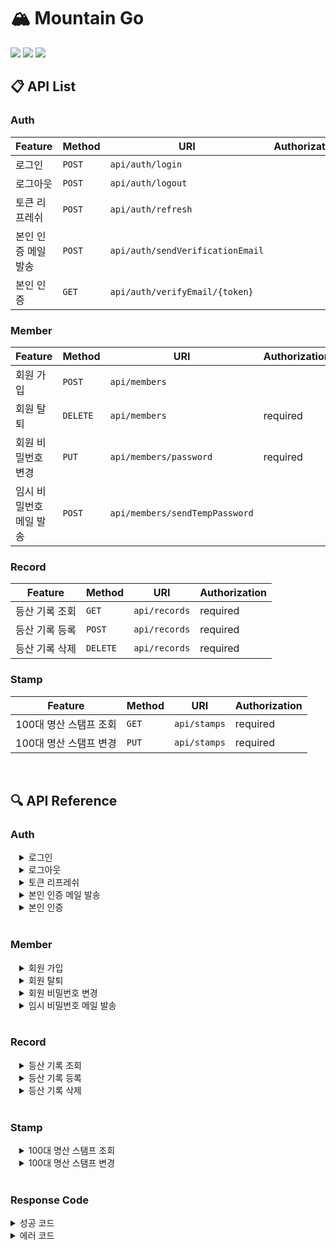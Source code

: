 # 🏔 Mountain Go
<img src="https://img.shields.io/badge/Spring%20Boot-6DB33F?style=flat&logo=Spring%20Boot&logoColor=white"/> <img src="https://img.shields.io/badge/mariaDB-003545?style=flat&logo=mariaDB&logoColor=white"/> <img src="https://img.shields.io/badge/redis-DC382D?style=flat&logo=redis&logoColor=white"/>

## 📋 API List

### Auth

|Feature | Method     | URI               | Authorization |
|-------|------------|--------------------|---------------|
|로그인| `POST`     | `api/auth/login`  | |
|로그아웃| `POST` | `api/auth/logout`| |
|토큰 리프레쉬| `POST` | `api/auth/refresh` | |
|본인 인증 메일 발송| `POST`   | `api/auth/sendVerificationEmail` | |
|본인 인증| `GET`      | `api/auth/verifyEmail/{token}`  | |

### Member

|Feature| Method     | URI |             Authorization |
|-----|------------|--------------------|---------------|
| 회원 가입 | `POST`     | `api/members`  ||
| 회원 탈퇴| `DELETE` | `api/members`       | required|
| 회원 비밀번호 변경 | `PUT`      | `api/members/password`| required |
| 임시 비밀번호 메일 발송| `POST` | `api/members/sendTempPassword`  | |

### Record

|Feature         | Method      | URI | Authorization |
|-----|------------|--------------------|------|
| 등산 기록 조회 | `GET`     | `api/records`  | required |
| 등산 기록 등록| `POST` | `api/records`       | required |
| 등산 기록 삭제 | `DELETE`      | `api/records`| required |

### Stamp

|Feature| Method   | URI |Authorization |
|-----|------------|--------------------|------|
| 100대 명산 스탬프 조회 | `GET`  | `api/stamps`  | required |
| 100대 명산 스탬프 변경 | `PUT` | `api/stamps`  | required |


<br>

## 🔍 API Reference

### Auth

<details markdown="1" style="margin-left:14px">
<summary>로그인</summary>

**로그인**
----
엑세스 토큰을 발급합니다.

* **URL**

  api/auth/login

* **Method**

  `POST`

* **Request**

  ***Request Body***
  
  |Name| Type      |Length|Description|Required|
  |-----| --------|-----------|---------|-----------|
  |email| `String` |          | 이메일   | Y         |
  |password| `String`|        | 비밀번호 |  Y        |

  ***Sample Request***   
```
Content-type: application/json;charset=UTF-8
{
    "email": "mago@test.com",
    "password": "gogo2023"
}
```
* **Response**

  ***Response Body***

  |Name| Type     | Description |
  |-----| --------|-----------|
  | accessToken| `String` | 엑세스 토큰 |
  | refreshToken| `String` | 리프레쉬 토큰 |
  | user.email | `String` | 이메일 |
  | user.name | `String` | 이름 |
  
  ***Success Response***  
```
HTTP 200 OK
Content-type: application/json;charset=UTF-8
{
    "code": 0,
    "message": "요청이 성공적으로 처리 되었습니다.",
    "data": {
        "accessToken": "eyJhcGciOiJIUzI1NiJ9.eyFzdWIiOiJyaGFsZHVkODlASZ21hawdY29tIiwiaWF0IjoxNj...",
        "refreshToken": "eyJhcGciOiJIUzI1NiJ9.eyFzdWIiOiJyaGFsZHVkODlASZ21hawdY29tIiwiaWF0IjoxN...",
        "user": {
            "email": "mago@test.com",
            "name": "마고"
        }
    }
}
```
</details>

<details markdown="1" style="margin-left:14px">
<summary>로그아웃</summary>

**로그아웃**
----
엑세스 토큰을 블록 처리합니다.

* **URL**

  api/auth/logout

* **Method**

  `POST`

* **Request**

  ***Request Body***
  
  |Name| Type      |Length|Description|Required|
  |-----| --------|-----------|---------|-----------|
  |accessToken| `String` |          | 엑세스 토큰   |          |

  ***Sample Request*** 
```
Content-type: application/json;charset=UTF-8
{
    "accessToken": "eyJhbGciOiJIUsd1NiJ9.eyJzdWIiOiJyaGFsZHVkODOSZ21haWwuY29tIiwiaWF0IjoxNjc0...."
}   
```
* **Response**

  ***Response Body***

  |Name| Type     | Description |
  |-----| --------|-----------|
  | accessToken| `String` | 엑세스 토큰 |
  | refreshToken| `String` | 리프레쉬 토큰 |
  
  ***Success Response***
```
HTTP 200 OK
Content-type: application/json;charset=UTF-8
{
    "code": 0,
    "message": "요청이 성공적으로 처리 되었습니다.",
    "data": null
}
```
</details>


<details markdown="1" style="margin-left:14px">
<summary>토큰 리프레쉬</summary>

**토큰 리프레쉬**
----
액세스 토큰 또는 리프레쉬 토큰을 재발급 합니다.

* **URL**

  api/auth/refresh

* **Method**

  `POST`

* **Request**

  ***Request Body***
  
  |Name| Type      |Length|Description|Required|
  |-----| --------|-----------|---------|-----------|
  |accessToken| `String` |          | 엑세스 토큰   |   Y       |
  |refreshToken| `String` |          | 엑세스 토큰   |     Y     |

  ***Sample Request*** 
```
Content-type: application/json;charset=UTF-8
{
    "accessToken": "eyJdbGciOiIUzD1NiJ9.eyJzdWIiOiJyaGFsZKVkOD2AZ21haWwuY29tIiwiaWF0IjoxNkc0ODg3N...",
    "refreshToken": "eyJdbGciOiJIUzD1NiJ9.eyJzdWIiOiJyaGFsZKVkOD2AZ21haWwuY29tIiwiaWF0IjoxNkc0ODg3..."
}
```
* **Response**

  ***Response Body***

  |Name| Type     | Description |
  |-----| --------|-----------|
  | accessToken| `String` | 엑세스 토큰 |
  | refreshToken| `String` | 리프레쉬 토큰 |
  
  ***Success Response***
```
HTTP 200 OK
Content-type: application/json;charset=UTF-8
{
    "code": 0,
    "message": "요청이 성공적으로 처리 되었습니다.",
    "data": {
        "accessToken": "eyJdbGciOiIUzD1NiJ9.eyJzdWIiOiJyaGFsZKVkOD2AZ21haWwuY29tIiwiaWF0IjoxNkc0ODg3N...",
        "refreshToken": "eyJdbGciOiJIUzD1NiJ9.eyJzdWIiOiJyaGFsZKVkOD2AZ21haWwuY29tIiwiaWF0IjoxNkc0ODg3..."
    }
}
```
</details>


<details markdown="1" style="margin-left:14px">
<summary>본인 인증 메일 발송</summary>

**본인 인증 메일 발송**
----
본인 인증 메일을 발송합니다.

* **URL**

  api/auth/sendVerificationEmail

* **Method**

  `POST`

* **Request**

  ***Request Body***
  
  |Name| Type      |Length|Description|Required|
  |-----| --------|-----------|---------|-----------|
  |email| `String` |          | 이메일   |   Y       |


  ***Sample Request*** 
```
Content-type: application/json;charset=UTF-8
{
    "email": "mago@test.com",
}
```
* **Response**

  ***Response Body***

  |Name| Type     | Description |
  |-----| --------|-----------|
  | accessToken| `String` | 엑세스 토큰 |

  
  ***Success Response***
```
HTTP 200 OK
Content-type: application/json;charset=UTF-8
{
    "code": 0,
    "message": "요청이 성공적으로 처리 되었습니다.",
    "data": "mago@test.com"
}
```
</details>


<details markdown="1" style="margin-left:14px">
<summary>본인 인증</summary>

**본인 인증**
----
본인 인증을 수행합니다.

* **URL**

  api/auth/verifyEmail/{token}

* **Method**

  `GET`

* **Request**

  ***Request Params***
  
  |Name| Type      |Length|Description|Required|
  |-----| --------|-----------|---------|-----------|
  |token| `String` |          | 본인 인증 토큰   |   Y       |
  
  ***Sample Request*** 
```
.../api/auth/verifyEmail/JzdWIiOiJyaGFsZKVkOD2AZ21haWwuY29tIiJzdWIiOiJyaGFsZKVkOD2AZ21haWwuY29tI
```
* **Response**

  ***인증 완료 화면 Redirect***

</details>

<br>

### Member

<details markdown="1" style="margin-left:14px">
<summary>회원 가입</summary>


**회원 가입**
----
회원 정보를 등록합니다.

* **URL**

  api/members

* **Method**

  `POST`

* **Request**

  ***Request Body***
  
  |Name| Type     | Length |Description | Required |
  |-----| --------|-----------|---------|-----------|
  | email| `String` |    ~100     | 이메일 | Y |
  | name | `String` | ~10 | 이름 | Y|
  | password | `String`| 8~20 | 비밀번호 | Y|
  | passwordConfirm | `String` | 8~20|비밀번호 확인 | Y|
  
  ***Sample Request*** 
```
Content-type: application/json;charset=UTF-8
{
    "email": "mago@test.com",
    "name": "마고",
    "password": "gogo2023",
    "passwordConfirm": "gogo2023"
}
```
* **Response**

  ***Response Body***

  |Name| Type     | Description |
  |-----| --------|-----------|
  | email| `String` | 가입 완료 이메일 |

  ***Success Response***
```
HTTP 200 OK
Content-type: application/json;charset=UTF-8
{
    "code": 0,
    "message": "요청이 성공적으로 처리 되었습니다.",
    "data": {
        "email": "mago@test.com"
    }
}
```

</details>

<details markdown="1" style="margin-left:14px">
<summary>회원 탈퇴</summary>

**회원 탈퇴**
----
회원 정보를 삭제 합니다.

* **URL**

  api/members

* **Method**

  `DELETE`

* **Request**

  ***Request Body***
  
  |Name| Type     | Length |Description | Required |
  |-----| --------|-----------|---------|-----------|
  | password| `String` |         | 비밀번호 | Y |

  
  ***Sample Request*** 
```
Authorization: AccessToken
Content-type: application/json;charset=UTF-8
{
    "password": "gogo2023
}
```
* **Response**

  ***Response Body***

  |Name| Type     | Description |
  |-----| --------|-----------|
  | email| `String` | 탈퇴 완료 이메일 |

  ***Success Response***
```
HTTP 200 OK
Content-type: application/json;charset=UTF-8
{
    "code": 0,
    "message": "요청이 성공적으로 처리 되었습니다.",
    "data": {
        "email": "mago@test.com"
    }
}
```

</details>


<details markdown="1" style="margin-left:14px">
<summary>회원 비밀번호 변경</summary>

**회원 비밀번호 변경**
----
회원의 비밀번호를 변경합니다.

* **URL**

  api/members/password

* **Method**

  `PUT`

* **Request**

  ***Request Body***
  
  |Name| Type     | Length |Description | Required |
  |-----| --------|-----------|---------|-----------|
  | password| `String` |         | 기존 비밀번호 | Y |
  | newPassword | `String` | 8~20 | 신규 비밀번호 | Y|
  | newPasswordConfirm | `String`| 8~20 | 신규 비밀번호 확인 | Y|
  
  ***Sample Request*** 
```
Authorization: AccessToken
Content-type: application/json;charset=UTF-8
{
    "password": "gogo2023",
    "newPassword": "2023gogo",
    "newPasswordConfirm": "2023gogo"
}
```
* **Response**

  ***Response Body***

  |Name| Type     | Description |
  |-----| --------|-----------|
  | email| `String` | 이메일 |

  ***Success Response***
```
HTTP 200 OK
Content-type: application/json;charset=UTF-8
{
    "code": 0,
    "message": "요청이 성공적으로 처리 되었습니다.",
    "data": {
        "email": "mago@test.com"
    }
}
```
</details>


<details markdown="1" style="margin-left:14px">
<summary>임시 비밀번호 메일 발송 </summary>

**임시 비밀번호 메일 발송**
----
임시 비밀번호를 발급하여 메일로 전송합니다.

* **URL**

  api/members/sendTempPassword

* **Method**

  `POST`

* **Request**

  ***Request Body***
  
  |Name| Type     | Length |Description | Required |
  |-----| --------|-----------|---------|-----------|
  | email | `String` |         | 이메일| Y |
  | name | `String` |    | 이름 | Y|

  
  ***Sample Request*** 
```
Content-type: application/json;charset=UTF-8
{
    "email": "mago@test.com",
    "name": "마고"
}
```

* **Response**

  ***Response Body***

  |Name| Type     | Description |
  |-----| --------|-----------|
  | email| `String` | 이메일 |
  | name| `String` | 이름 |
  
  ***Success Response:***
```
HTTP 200 OK
Content-type: application/json;charset=UTF-8
{
    "code": 0,
    "message": "요청이 성공적으로 처리 되었습니다.",
    "data": {
        "email": "mago@test.com",
        "name": "마고"
    }
}
```
</details>


<br>

### Record

<details markdown="1" style="margin-left:14px">
<summary>등산 기록 조회</summary>

**등산 기록 조회**
----
등산 기록 목록을 조회합니다.

* **URL**

  api/records

* **Method**

  `GET`

* **Request**

  ***Request Params***
  
  |Name| Type     | Length |Description | Required |
  |-----| --------|-----------|---------|-----------|
  | page | `Integer` |         | 페이지 번호|  |
  | size | `Integer` |    | 사이즈 | |
  
  ***Sample Request*** 
```
Authorization: AccessToken
.../api/records?page=3
```

* **Response**

  ***Response Body***

  |Name| Type     | Description |
  |-----| --------|-----------|
  | uid| `Long` | 레코드 아이디 |
  | email| `String` | 이메일 |
  | yymmdd| `String` | 등산 일자 |
  | mountain| `String` | 산 이름 |
  | startDatetime| `String` | 시작 시각 |
  | endDatetime| `String` | 종료 시각 |
  | distance| `Float` | 거리 |
  | minAltitude| `Float` | 최소 고도 |
  | maxAltitude| `Float` | 최대 고도 |
  | totalTime| `Integer` | 전체 시간 |
  | hikingTime| `Integer` | 등산 시간 |
  | breakTime| `Integer` | 휴식 시간 |
  | avgSpeed| `Float` | 평균 속도 |
  | imgPath| `String` | 스냅샷 경로 |

  
  ***Success Response:***
```
HTTP 200 OK
Content-type: application/json;charset=UTF-8
{
    "code": 0,
    "message": "요청이 성공적으로 처리 되었습니다.",
    "data": {
        "content": [
            {
                "uid": 213,
                "email": "mago@test.com",
                "yymmdd": "20230128",
                "mountain": "가덕산",
                "startDatetime": "2023-01-28T08:16:59",
                "endDatetime": "2023-01-28T12:17:08",
                "distance": 5.0268,
                "minAltitude": 72,
                "maxAltitude": 305.7,
                "totalTime": 14402,
                "hikingTime": 10802,
                "breakTime": 3600,
                "avgSpeed": 1.50729,
                "imgPath": "file:///data/user/0/com.gom.mago/cache/AirMapSnapshot8994814948568585903.png"
            },
            {
              ... 
            }, ...
     
        ],
        "pageable": {
            "sort": {
                "sorted": true,
                "unsorted": false,
                "empty": false
            },
            "offset": 0,
            "pageNumber": 0,
            "pageSize": 10,
            "paged": true,
            "unpaged": false
        },
        "totalPages": 1,
        "totalElements": 3,
        "last": true,
        "size": 10,
        "number": 0,
        "sort": {
            "sorted": true,
            "unsorted": false,
            "empty": false
        },
        "numberOfElements": 1,
        "first": true,
        "empty": false
    }
}
```
</details>

<details markdown="1" style="margin-left:14px">
<summary>등산 기록 등록</summary>

**등산 기록 등록**
----
등산 기록을 등록합니다.

* **URL**

  api/records

* **Method**

  `POST`

* **Request**

  ***Request Body***
  
  |Name| Type     | Length |Description | Required |
  |-----| --------|-----------|---------|-----------|
  | mountain| `String` | |산 이름 | Y|
  | startDatetime| `String`| | 시작 시각 |Y|
  | endDatetime| `String`| | 종료 시각 |Y|
  | distance| `Float`| | 거리 |Y|
  | minAltitude| `Float`| | 최소 고도 |Y|
  | maxAltitude| `Float`| | 최대 고도 |Y|
  | breakTime| `Integer`| | 휴식 시간 |Y|
  | imgPath| `String`| | 스냅샷 경로 | |

    ***Sample Request*** 
```
Authrozation: AccessToken
Content-type: application/json;charset=UTF-8
{
    "mountain": "수락산",
    "startDatetime": "2022-12-05T08:00:00",
    "endDatetime": "2022-12-05T13:00:00",
    "distance": "8.53",
    "minAltitude": "10.22",
    "maxAltitude": "536.32",
    "breakTime": "5260",
    "imgPath": ""
}
```

* **Response**

  ***Response Body***

  |Name| Type     | Description |
  |-----| --------|-----------|
  | uid| `Long` | 레코드 아이디 |
  | email| `String` | 이메일 |
  | yymmdd| `String` | 등산 일자 |
  | mountain| `String` | 산 이름 |
  | startDatetime| `String` | 시작 시각 |
  | endDatetime| `String` | 종료 시각 |
  | distance| `Float` | 거리 |
  | minAltitude| `Float` | 최소 고도 |
  | maxAltitude| `Float` | 최대 고도 |
  | totalTime| `Integer` | 전체 시간 |
  | hikingTime| `Integer` | 등산 시간 |
  | breakTime| `Integer` | 휴식 시간 |
  | avgSpeed| `Float` | 평균 속도 |
  | imgPath| `String` | 스냅샷 경로 |

  
  ***Success Response:***
```
HTTP 200 OK
Content-type: application/json;charset=UTF-8
{
    "code": 0,
    "message": "요청이 성공적으로 처리 되었습니다.",
    "data": {
        "uid": 214,
        "email": "mago@test.com",
        "yymmdd": "20221205",
        "mountain": "수락산",
        "startDatetime": "2022-12-05T08:00:00",
        "endDatetime": "2022-12-05T13:00:00",
        "distance": 8.53,
        "minAltitude": 10.22,
        "maxAltitude": 536.32,
        "totalTime": 18000,
        "hikingTime": 12740,
        "breakTime": 5260,
        "avgSpeed": 2.41037,
        "imgPath": ""
    }
}
```
</details>

<details markdown="1" style="margin-left:14px">
<summary>등산 기록 삭제</summary>

**등산 기록 삭제**
----
등산 기록을 삭제합니다.

* **URL**

  api/records

* **Method**

  `DELETE`

* **Request**

  ***Request Body***
  
  |Name| Type     | Length |Description | Required |
  |-----| --------|-----------|---------|-----------|
  | ids| `Array<String>` | |기록 아이디 리스트 | Y|


    ***Sample Request*** 
```
Authrozation: AccessToken
Content-type: application/json;charset=UTF-8
{  "ids" : [ "213", "214"]}
```

* **Response**

  ***Response Body***

  |Name| Type     | Description |
  |-----| --------|-----------|
  | ids| `Array<String>` | 삭제된 기록 아이디 리스트 |


  
  ***Success Response:***
```
HTTP 200 OK
Content-type: application/json;charset=UTF-8
{
    "code": 0,
    "message": "요청이 성공적으로 처리 되었습니다.",
    "data": {
        "ids": [
            213,
            214
        ]
    }
}
```
</details>

<br>

### Stamp

<details markdown="1" style="margin-left:14px">
<summary>100대 명산 스탬프 조회</summary>

**100대 명산 스탬프 조회**
----
100대 명산 등정 여부 플래그를 조회합니다.

* **URL**

  api/stamps

* **Method**

  `GET`
  
  ***Sample Request*** 
```
Authrozation: AccessToken
.../api/stamps
```

* **Response**

  ***Response Body***

  |Name| Type     | Description |
  |-----| --------|-----------|
  | mountainId| `Long` | 산 아이디 |
  | mountainName| `String` | 산 이름 |
  | regionType| `String` | 지역 타입 |
  | regionName| `String` | 지역 이름 |
  | positionX| `Integer` | 지도 내 position:left |
  | positionY| `Integer` | 지도 내 position:top |
  | flag| `Boolean` | 삭제된 기록 아이디 리스트 |

  
  ***Success Response:***
```
HTTP 200 OK
Content-type: application/json;charset=UTF-8
{
    "code": 0,
    "message": "요청이 성공적으로 처리 되었습니다.",
    "data": [
        {
            "mountainId": 1,
            "mountainName": "가리산",
            "regionType": "GW",
            "regionName": "강원도",
            "positionX": 149,
            "positionY": 163,
            "flag": false
        },
        
        ...
        
        {
            "mountainId": 100,
            "mountainName": "희양산",
            "regionType": "GB",
            "regionName": "경상북도",
            "positionX": 52,
            "positionY": 117,
            "flag": true
        }
    ]
}
```
</details>

<details markdown="1" style="margin-left:14px">
<summary>100대 명산 스탬프 변경</summary>

**100대 명산 스탬프 변경**
----
100대 명산 등정 여부 플래그를 변경합니다.

* **URL**

  api/stamps

* **Method**

  `PUT`
  
  ***Sample Request*** 
```
Authrozation: AccessToken
Content-type: application/json;charset=UTF-8
{
    "mountainId": "93",
    "flag": "true"
}
```

* **Response**

  ***Response Body***

  |Name| Type     | Description |
  |-----| --------|-----------|
  | uid| `Long` | 스탬프 아이디 |
  | email| `String` | 이메일 |
  | mountainId| `Long` | 산 아이디 |
  | flag| `Boolean` | 등정 여부 |

  
  ***Success Response:***
```
HTTP 200 OK
Content-type: application/json;charset=UTF-8
{
    "code": 0,
    "message": "요청이 성공적으로 처리 되었습니다.",
    "data": {
        "uid": 247,
        "email": "mago@test.com",
        "mountainId": 93,
        "flag": true
    }
}
```
</details>

<br>

### Response Code
<details markdown="1">
<summary>성공 코드</summary>

**성공 코드**
----

* **코드 정의**
  |Code| Http Status |Message |
  |-----|--------|-----------|
  |`0`| `200` | 요청이 성공적으로 처리 되었습니다.|

* **Response**

  |Name| Type     | Description |
  |-----| --------|-----------|
  | code| `Integer` | 코드 |
  | message| `String` | 메세지|
  | data| `Object` | 데이터 |

* **Success Response:**
```
HTTP 200 OK
Content-type: application/json;charset=UTF-8
{
    "code": 0,
    "message": "요청이 성공적으로 처리 되었습니다.",
    "data": {
        ... 
    }
}
```
</details>


<details markdown="1">
<summary>에러 코드</summary>

**에러 코드**
----

* **코드 정의**
  |Code| Http Status |Message |
  |-----|--------|-----------|
  |`100`| `500` | 서버에서 에러가 발생하였습니다.|
  |`101`| `400` | 잘못된 요청입니다.|  
  |`200`| `401` | 권한이 없습니다.|
  |`201`| `401` | 이메일 본인 인증이 완료되지 않았습니다.|  
  |`202`| `401` | 토큰이 만료되었습니다.|
  |`203`| `401` | 리프레쉬 토큰이 유효하지 않습니다.|    
   |`204`| `401` | 엑세스 토큰이 유효하지 않습니다.|
  |`205`| `404` | 인증에 실패했습니다. 입력한 사용자 이름 또는 비밀번호가 잘못 되었습니다. |  
  |`206`| `400` | 비밀 번호와 확인용 비밀번호가 일치하지 않습니다.|
  |`300`| `400` | 이미 가입된 이메일입니다.|  
  |`301`| `404` | 일치하는 사용자가 없습니다. 입력한 정보를 다시 확인해주세요.|
  |`401`| `500` | 이메일 전송에 실패하였습니다.|    

  
* **Response**

  |Name| Type     | Description |
  |-----| --------|-----------|
  | code| `Integer` | 코드 |
  | message| `String` | 메세지|


* **Error Response:**
```
HTTP/1.1 404 Not Found
{
    "code": 205,
    "message": "인증에 실패했습니다. 입력한 사용자 이름 또는 비밀번호가 잘못 되었습니다. "
}
```
</details>
